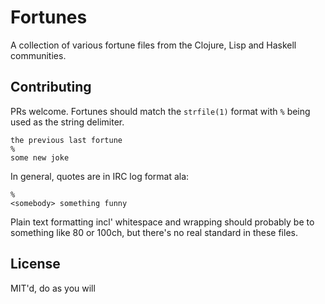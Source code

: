 # Fortunes

A collection of various fortune files from the Clojure, Lisp and Haskell communities.

## Contributing

PRs welcome.
Fortunes should match the `strfile(1)` format with `%` being used as the string delimiter.

```
the previous last fortune
%
some new joke
```

In general, quotes are in IRC log format ala:

```
%
<somebody> something funny
```

Plain text formatting incl' whitespace and wrapping should probably be to something like 80 or 100ch, but there's no real standard in these files.

## License

MIT'd, do as you will

